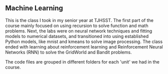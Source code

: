 ## Machine Learning

This is the class I took in my senior year at TJHSST. The first part of the course mainly focused on using recursion to solve function and math problems. Next,
the labs were on neural network techniques and fitting models to numerical datasets, and transitioned into using established Python models, 
like mnist and kmeans to solve image processing. The class ended with learning about reinforcement learning and Reinforcement Neural Networks (RNN) to
solve the GridWorld and Bandit problems. 

The code files are grouped in different folders for each 'unit' we had in the course.

